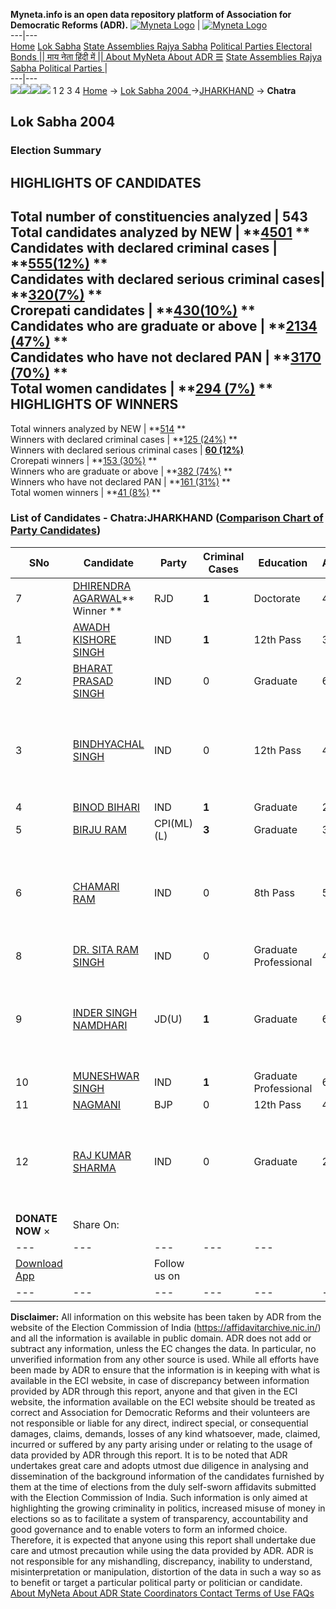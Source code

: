 **Myneta.info is an open data repository platform of Association for Democratic Reforms (ADR).**
[![Myneta Logo](https://www.myneta.info/lib/img/myneta-logo.png)](https://www.myneta.info/) | [![Myneta Logo](https://www.myneta.info/lib/img/adr-logo.png)](https://adrindia.org)  
---|---  
[Home](https://www.myneta.info/) [Lok Sabha](https://www.myneta.info/#ls "Lok Sabha") [ State Assemblies ](https://www.myneta.info/#sa "State Assemblies") [Rajya Sabha](https://www.myneta.info/#rs "Rajya Sabha") [Political Parties ](https://www.myneta.info/party "Political Parties") [ Electoral Bonds ](https://www.myneta.info/electoral_bonds "Electoral Bonds") [ || माय नेता हिंदी में || ](https://translate.google.co.in/translate?prev=hp&hl=en&js=y&u=www.myneta.info&sl=en&tl=hi&history_state0=) [ About MyNeta ](https://adrindia.org/content/about-myneta) [ About ADR ](https://adrindia.org/about-adr/who-we-are) [☰](javascript:void\(0\))
[ State Assemblies ](https://www.myneta.info/#sa "State Assemblies") [ Rajya Sabha ](https://www.myneta.info/#rs "Rajya Sabha") [ Political Parties ](https://www.myneta.info/party "Political Parties")
|   
---|---  
![](https://www.myneta.info/lib/img/banner/banner-1.png)![](https://www.myneta.info/lib/img/banner/banner-2.png)![](https://www.myneta.info/lib/img/banner/banner-3.png)![](https://www.myneta.info/lib/img/banner/banner-4.png)
1  2  3  4 
[Home](https://www.myneta.info/) → [Lok Sabha 2004 ](https://www.myneta.info/loksabha2004/)→[JHARKHAND](https://www.myneta.info/loksabha2004/index.php?action=show_constituencies&state_id=27) → **Chatra**
### 
## Lok Sabha 2004 
###  Election Summary 
HIGHLIGHTS OF CANDIDATES  
---  
Total number of constituencies analyzed |  543   
Total candidates analyzed by NEW | **[4501](https://www.myneta.info/loksabha2004/index.php?action=summary&subAction=candidates_analyzed&sort=candidate#summary) **  
Candidates with declared criminal cases | **[555(12%)](https://www.myneta.info/loksabha2004/index.php?action=summary&subAction=crime&sort=candidate#summary) **  
Candidates with declared serious criminal cases| **[320(7%)](https://www.myneta.info/loksabha2004/index.php?action=summary&subAction=serious_crime&sort=candidate#summary) **  
Crorepati candidates | **[430(10%)](https://www.myneta.info/loksabha2004/index.php?action=summary&subAction=crorepati&sort=candidate#summary) **  
Candidates who are graduate or above | **[2134 (47%)](https://www.myneta.info/loksabha2004/index.php?action=summary&subAction=education&sort=candidate#summary) **  
Candidates who have not declared PAN | **[3170 (70%)](https://www.myneta.info/loksabha2004/index.php?action=summary&subAction=without_pan&sort=candidate#summary) **  
Total women candidates | **[294 (7%)](https://www.myneta.info/loksabha2004/index.php?action=summary&subAction=women_candidate&sort=candidate#summary) **  
HIGHLIGHTS OF WINNERS  
---  
Total winners analyzed by NEW | **[514](https://www.myneta.info/loksabha2004/index.php?action=summary&subAction=winner_analyzed&sort=candidate#summary) **  
Winners with declared criminal cases | **[125 (24%)](https://www.myneta.info/loksabha2004/index.php?action=summary&subAction=winner_crime&sort=candidate#summary) **  
Winners with declared serious criminal cases | **[60 (12%)](https://www.myneta.info/loksabha2004/index.php?action=summary&subAction=winner_serious_crime&sort=candidate#summary)**  
Crorepati winners | **[153 (30%)](https://www.myneta.info/loksabha2004/index.php?action=summary&subAction=winner_crorepati&sort=candidate#summary) **  
Winners who are graduate or above | **[382 (74%)](https://www.myneta.info/loksabha2004/index.php?action=summary&subAction=winner_education&sort=candidate#summary) **  
Winners who have not declared PAN | **[161 (31%)](https://www.myneta.info/loksabha2004/index.php?action=summary&subAction=winner_without_pan&sort=candidate#summary) **  
Total women winners | **[41 (8%)](https://www.myneta.info/loksabha2004/index.php?action=summary&subAction=winner_women&sort=candidate#summary) **  
### List of Candidates - Chatra:JHARKHAND ([Comparison Chart of Party Candidates](https://www.myneta.info/loksabha2004/comparisonchart.php?constituency_id=165))
SNo | Candidate| Party| Criminal Cases| Education| Age| Total Assets| Liabilities  
---|---|---|---|---|---|---|---  
7  | [DHIRENDRA AGARWAL](https://www.myneta.info/loksabha2004/candidate.php?candidate_id=1459)** Winner ** | RJD | **1** | Doctorate| 45 | Rs 2,80,85,948 ~ 2 Crore+ | Rs 7,50,000 ~ 7 Lacs+  
1  | [AWADH KISHORE SINGH](https://www.myneta.info/loksabha2004/candidate.php?candidate_id=1472) | IND | **1** | 12th Pass| 37 | Rs 64,000 ~ 64 Thou+ | Rs 0 ~   
2  | [BHARAT PRASAD SINGH](https://www.myneta.info/loksabha2004/candidate.php?candidate_id=1470) | IND | 0 | Graduate| 64 | Rs 1,27,20,000 ~ 1 Crore+ | Rs 1,40,000 ~ 1 Lacs+  
3  | [BINDHYACHAL SINGH](https://www.myneta.info/loksabha2004/candidate.php?candidate_id=1473) | IND | 0 | 12th Pass| 48 | ![](https://myneta.info/image_v2.php?myneta_folder=loksabha2004&candidate_id=1473&col=ta) | ![](https://myneta.info/image_v2.php?myneta_folder=loksabha2004&candidate_id=1473&col=lia)  
4  | [BINOD BIHARI](https://www.myneta.info/loksabha2004/candidate.php?candidate_id=1471) | IND | **1** | Graduate| 29 | Rs 50,000 ~ 50 Thou+ | Rs 1,01,800 ~ 1 Lacs+  
5  | [BIRJU RAM](https://www.myneta.info/loksabha2004/candidate.php?candidate_id=1466) | CPI(ML)(L) | **3** | Graduate| 39 | Rs 2,82,645 ~ 2 Lacs+ | Rs 0 ~   
6  | [CHAMARI RAM](https://www.myneta.info/loksabha2004/candidate.php?candidate_id=1474) | IND | 0 | 8th Pass| 55 | ![](https://myneta.info/image_v2.php?myneta_folder=loksabha2004&candidate_id=1474&col=ta) | ![](https://myneta.info/image_v2.php?myneta_folder=loksabha2004&candidate_id=1474&col=lia)  
8  | [DR. SITA RAM SINGH](https://www.myneta.info/loksabha2004/candidate.php?candidate_id=1465) | IND | 0 | Graduate Professional| 40 | Rs 11,29,000 ~ 11 Lacs+ | Rs 17,442 ~ 17 Thou+  
9  | [INDER SINGH NAMDHARI](https://www.myneta.info/loksabha2004/candidate.php?candidate_id=1460) | JD(U) | **1** | Graduate| 60 | ![](https://myneta.info/image_v2.php?myneta_folder=loksabha2004&candidate_id=1460&col=ta) | ![](https://myneta.info/image_v2.php?myneta_folder=loksabha2004&candidate_id=1460&col=lia)  
10  | [MUNESHWAR SINGH](https://www.myneta.info/loksabha2004/candidate.php?candidate_id=1468) | IND | **1** | Graduate Professional| 68 | Rs 62,75,000 ~ 62 Lacs+ | Rs 0 ~   
11  | [NAGMANI](https://www.myneta.info/loksabha2004/candidate.php?candidate_id=1461) | BJP | 0 | 12th Pass| 40 | Rs 24,02,153 ~ 24 Lacs+ | Rs 0 ~   
12  | [RAJ KUMAR SHARMA](https://www.myneta.info/loksabha2004/candidate.php?candidate_id=1467) | IND | 0 | Graduate| 29 | ![](https://myneta.info/image_v2.php?myneta_folder=loksabha2004&candidate_id=1467&col=ta) | ![](https://myneta.info/image_v2.php?myneta_folder=loksabha2004&candidate_id=1467&col=lia)  
|  **DONATE NOW** × |  Share On:  | [](https://api.whatsapp.com/send?text=https%3A%2F%2Fmyneta.info%2Fpunjab2022%2Findex.php%3Faction%3Dshow_constituencies%26state_id%3D19) | [](https://www.facebook.com/sharer/sharer.php?u=https%3A%2F%2Fmyneta.info%2Fpunjab2022%2Findex.php%3Faction%3Dshow_constituencies%26state_id%3D19) | [](https://twitter.com/share?url=https%3A%2F%2Fmyneta.info%2Fpunjab2022%2Findex.php%3Faction%3Dshow_constituencies%26state_id%3D19)  
---|---|---|---|---  
| [ Download App ](https://play.google.com/store/apps/details?id=com.webrosoft.myneta1&pcampaignid=pcampaignidMKT-Other-global-all-co-prtnr-py-PartBadge-Mar2515-1) | [](https://play.google.com/store/apps/details?id=com.webrosoft.myneta1&pcampaignid=pcampaignidMKT-Other-global-all-co-prtnr-py-PartBadge-Mar2515-1) |  Follow us on  | [](https://www.facebook.com/adrindia.org/) | [](https://twitter.com/adrspeaks) | [](https://groups.google.com/g/national-election-watch?hl=en&pli=1) | [](https://www.instagram.com/adrspeaks/) | [](https://www.youtube.com/user/adrspeaks) | [](https://sharechat.com/profile/adrspeaks)  
---|---|---|---|---|---|---|---|---  
**Disclaimer:** All information on this website has been taken by ADR from the website of the Election Commission of India (https://affidavitarchive.nic.in/) and all the information is available in public domain. ADR does not add or subtract any information, unless the EC changes the data. In particular, no unverified information from any other source is used. While all efforts have been made by ADR to ensure that the information is in keeping with what is available in the ECI website, in case of discrepancy between information provided by ADR through this report, anyone and that given in the ECI website, the information available on the ECI website should be treated as correct and Association for Democratic Reforms and their volunteers are not responsible or liable for any direct, indirect special, or consequential damages, claims, demands, losses of any kind whatsoever, made, claimed, incurred or suffered by any party arising under or relating to the usage of data provided by ADR through this report. It is to be noted that ADR undertakes great care and adopts utmost due diligence in analysing and dissemination of the background information of the candidates furnished by them at the time of elections from the duly self-sworn affidavits submitted with the Election Commission of India. Such information is only aimed at highlighting the growing criminality in politics, increased misuse of money in elections so as to facilitate a system of transparency, accountability and good governance and to enable voters to form an informed choice. Therefore, it is expected that anyone using this report shall undertake due care and utmost precaution while using the data provided by ADR. ADR is not responsible for any mishandling, discrepancy, inability to understand, misinterpretation or manipulation, distortion of the data in such a way so as to benefit or target a particular political party or politician or candidate. 
[ About MyNeta ](https://adrindia.org/content/about-myneta) [ About ADR ](https://adrindia.org/about-adr/who-we-are) [ State Coordinators ](https://adrindia.org/about-adr/state-coordinators) [ Contact ](https://adrindia.org/contact-us) [ Terms of Use ](https://adrindia.org/content/adr-terms-use) [ FAQs ](https://adrindia.org/content/faqs)
